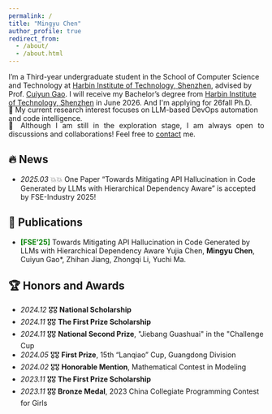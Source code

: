 ```yaml
---
permalink: /
title: "Mingyu Chen"
author_profile: true
redirect_from: 
  - /about/
  - /about.html
---
```


<div style="margin-bottom: -3px;">
  I’m a Third-year undergraduate student in the School of Computer Science and Technology at <a href="http://cs.hitsz.edu.cn/">Harbin Institute of Technology, Shenzhen</a>, advised by Prof. <a href="https://cuiyungao.github.io/">Cuiyun Gao</a>. I will receive my Bachelor’s degree from <a href="http://cs.hitsz.edu.cn/">Harbin Institute of Technology, Shenzhen</a> in June 2026. And I'm applying for 26fall Ph.D.
</div>

<div style="margin-bottom: -3px;">
  🧠 My current research interest focuses on LLM-based DevOps automation and code intelligence.
</div>

<div style="text-align: justify;">
  📮 Although I am still in the exploration stage, I am always open to discussions and collaborations! Feel free to <a href="mailto:mingyuchen8248@gmail.com">contact</a> me.
</div>


## 🔥 News

- *2025.03* 💥💥 One Paper “Towards Mitigating API Hallucination in Code Generated by LLMs with Hierarchical Dependency Aware” is accepted by FSE-Industry 2025!

📝 Publications 
------

* **<span style="color: green;">[FSE’25]</span>** Towards Mitigating API Hallucination in Code Generated by LLMs with Hierarchical Dependency Aware
  Yujia Chen, **Mingyu Chen**, Cuiyun Gao*, Zhihan Jiang, Zhongqi Li, Yuchi Ma.

🏆 Honors and Awards 
------

* *2024.12* 🎖️🎖️ **National Scholarship**
* *2024.11* 🎖️🎖️ **The First Prize Scholarship**
* *2024.11* 🎖️🎖️ **National Second Prize**,  "Jiebang Guashuai" in the "Challenge Cup
* *2024.05* 🎖️🎖️ **First Prize**, 15th “Lanqiao” Cup, Guangdong Division
* *2024.02* 🎖️🎖️ **Honorable Mention**, Mathematical Contest in Modeling
* *2023.11* 🎖️🎖️ **The First Prize Scholarship**
* *2023.11* 🎖️🎖️ **Bronze Medal**, 2023 China Collegiate Programming Contest for Girls
